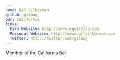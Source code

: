 ```yaml
---
name: Gil Silberman
github: gilbug
bar: California
links:
  Firm Website: http://wwww.equityllp.com
  Personal Website: http://wwww.gilsilberman.com
  Twitter: http://twitter.com/gilbug
---
```


Member of the California Bar.